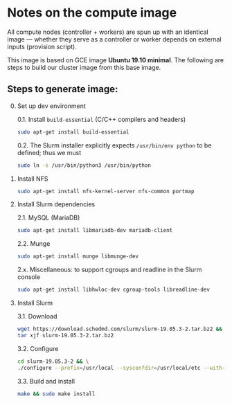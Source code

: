 # Notes on the compute image

All compute nodes (controller + workers) are spun up with an identical 
image — whether they serve as a controller or worker depends on external inputs (provision script).

This image is based on GCE image **Ubuntu 19.10 minimal**.  The following are steps to build our cluster image from this base image.

## Steps to generate image:

0. Set up dev environment

   0.1. Install `build-essential` (C/C++ compilers and headers)
   ```bash
   sudo apt-get install build-essential
   ```

   0.2. The Slurm installer explicitly expects `/usr/bin/env python`
   to be defined; thus we must
   ```bash
   sudo ln -s /usr/bin/python3 /usr/bin/python
   ```

1. Install NFS
   ```bash
   sudo apt-get install nfs-kernel-server nfs-common portmap
   ```
2. Install Slurm dependencies

   2.1. MySQL (MariaDB)
   ```bash
   sudo apt-get install libmariadb-dev mariadb-client
   ```

   2.2. Munge
   ```bash
   sudo apt-get install munge libmunge-dev
   ```

   2.x. Miscellaneous: to support cgroups and readline in the Slurm console
   ```bash
   sudo apt-get install libhwloc-dev cgroup-tools libreadline-dev
   ```
2. Install Slurm
 
   3.1. Download
   ```bash
   wget https://download.schedmd.com/slurm/slurm-19.05.3-2.tar.bz2 && \
   tar xjf slurm-19.05.3-2.tar.bz2
   ```

   3.2. Configure
   ```bash
   cd slurm-19.05.3-2 && \
   ./configure --prefix=/usr/local --sysconfdir=/usr/local/etc --with-mysql_config=/usr/bin --with-hdf5=no
   ```

   3.3. Build and install
   ```bash
   make && sudo make install
   ```
